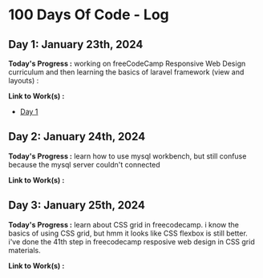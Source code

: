 # 100 Days Of Code - Log

## Day 1: January 23th, 2024

**Today's Progress :** working on freeCodeCamp Responsive Web Design curriculum and then learning the basics of laravel framework (view and layouts) :

**Link to Work(s) :** 
- [Day 1](resources/day1.md)

## Day 2: January 24th, 2024

**Today's Progress :** learn how to use mysql workbench, but still confuse because the mysql server couldn't connected

**Link to Work(s) :**


## Day 3: January 25th, 2024

**Today's Progress :** learn about CSS grid in freecodecamp. i know the basics of using CSS grid, but hmm it looks like CSS flexbox is still better. i've done the 41th step in freecodecamp resposive web design in CSS grid materials.

**Link to Work(s) :**
